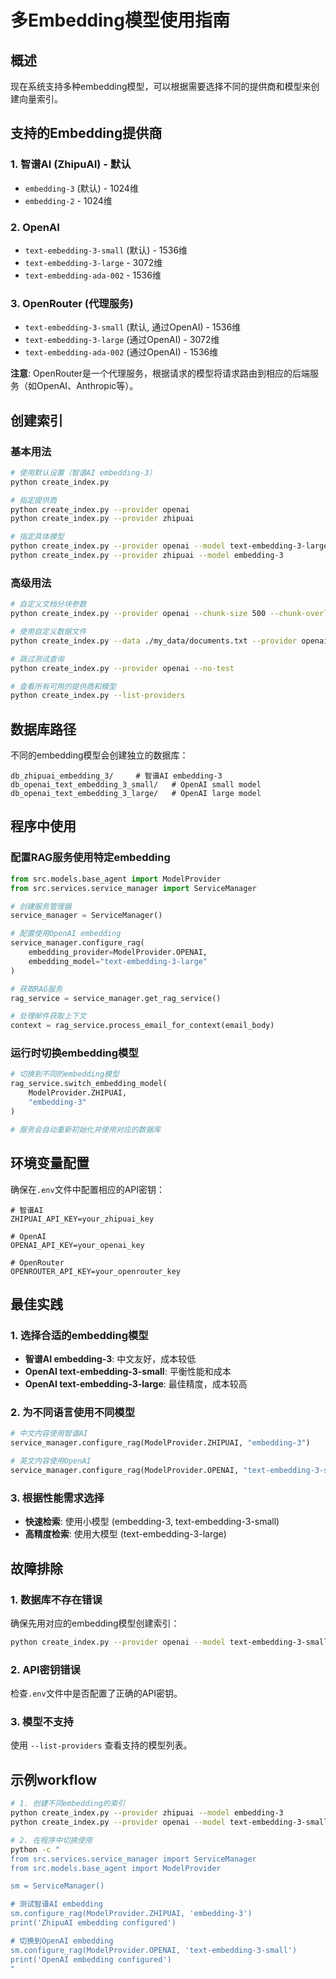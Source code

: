 # 多Embedding模型使用指南

## 概述

现在系统支持多种embedding模型，可以根据需要选择不同的提供商和模型来创建向量索引。

## 支持的Embedding提供商

### 1. 智谱AI (ZhipuAI) - 默认
- `embedding-3` (默认) - 1024维
- `embedding-2` - 1024维

### 2. OpenAI
- `text-embedding-3-small` (默认) - 1536维
- `text-embedding-3-large` - 3072维  
- `text-embedding-ada-002` - 1536维

### 3. OpenRouter (代理服务)
- `text-embedding-3-small` (默认, 通过OpenAI) - 1536维
- `text-embedding-3-large` (通过OpenAI) - 3072维
- `text-embedding-ada-002` (通过OpenAI) - 1536维

**注意**: OpenRouter是一个代理服务，根据请求的模型将请求路由到相应的后端服务（如OpenAI、Anthropic等）。

## 创建索引

### 基本用法

```bash
# 使用默认设置（智谱AI embedding-3）
python create_index.py

# 指定提供商
python create_index.py --provider openai
python create_index.py --provider zhipuai

# 指定具体模型
python create_index.py --provider openai --model text-embedding-3-large
python create_index.py --provider zhipuai --model embedding-3
```

### 高级用法

```bash
# 自定义文档分块参数
python create_index.py --provider openai --chunk-size 500 --chunk-overlap 100

# 使用自定义数据文件
python create_index.py --data ./my_data/documents.txt --provider openai

# 跳过测试查询
python create_index.py --provider openai --no-test

# 查看所有可用的提供商和模型
python create_index.py --list-providers
```

## 数据库路径

不同的embedding模型会创建独立的数据库：

```
db_zhipuai_embedding_3/     # 智谱AI embedding-3
db_openai_text_embedding_3_small/   # OpenAI small model
db_openai_text_embedding_3_large/   # OpenAI large model  
```

## 程序中使用

### 配置RAG服务使用特定embedding

```python
from src.models.base_agent import ModelProvider
from src.services.service_manager import ServiceManager

# 创建服务管理器
service_manager = ServiceManager()

# 配置使用OpenAI embedding
service_manager.configure_rag(
    embedding_provider=ModelProvider.OPENAI,
    embedding_model="text-embedding-3-large"
)

# 获取RAG服务
rag_service = service_manager.get_rag_service()

# 处理邮件获取上下文
context = rag_service.process_email_for_context(email_body)
```

### 运行时切换embedding模型

```python
# 切换到不同的embedding模型
rag_service.switch_embedding_model(
    ModelProvider.ZHIPUAI, 
    "embedding-3"
)

# 服务会自动重新初始化并使用对应的数据库
```

## 环境变量配置

确保在`.env`文件中配置相应的API密钥：

```env
# 智谱AI
ZHIPUAI_API_KEY=your_zhipuai_key

# OpenAI  
OPENAI_API_KEY=your_openai_key

# OpenRouter
OPENROUTER_API_KEY=your_openrouter_key
```

## 最佳实践

### 1. 选择合适的embedding模型

- **智谱AI embedding-3**: 中文友好，成本较低
- **OpenAI text-embedding-3-small**: 平衡性能和成本
- **OpenAI text-embedding-3-large**: 最佳精度，成本较高

### 2. 为不同语言使用不同模型

```python
# 中文内容使用智谱AI
service_manager.configure_rag(ModelProvider.ZHIPUAI, "embedding-3")

# 英文内容使用OpenAI  
service_manager.configure_rag(ModelProvider.OPENAI, "text-embedding-3-small")
```

### 3. 根据性能需求选择

- **快速检索**: 使用小模型 (embedding-3, text-embedding-3-small)
- **高精度检索**: 使用大模型 (text-embedding-3-large)

## 故障排除

### 1. 数据库不存在错误
确保先用对应的embedding模型创建索引：
```bash
python create_index.py --provider openai --model text-embedding-3-small
```

### 2. API密钥错误
检查`.env`文件中是否配置了正确的API密钥。

### 3. 模型不支持
使用 `--list-providers` 查看支持的模型列表。

## 示例workflow

```bash
# 1. 创建不同embedding的索引
python create_index.py --provider zhipuai --model embedding-3
python create_index.py --provider openai --model text-embedding-3-small

# 2. 在程序中切换使用
python -c "
from src.services.service_manager import ServiceManager
from src.models.base_agent import ModelProvider

sm = ServiceManager()

# 测试智谱AI embedding
sm.configure_rag(ModelProvider.ZHIPUAI, 'embedding-3')
print('ZhipuAI embedding configured')

# 切换到OpenAI embedding  
sm.configure_rag(ModelProvider.OPENAI, 'text-embedding-3-small')
print('OpenAI embedding configured')
"
```
